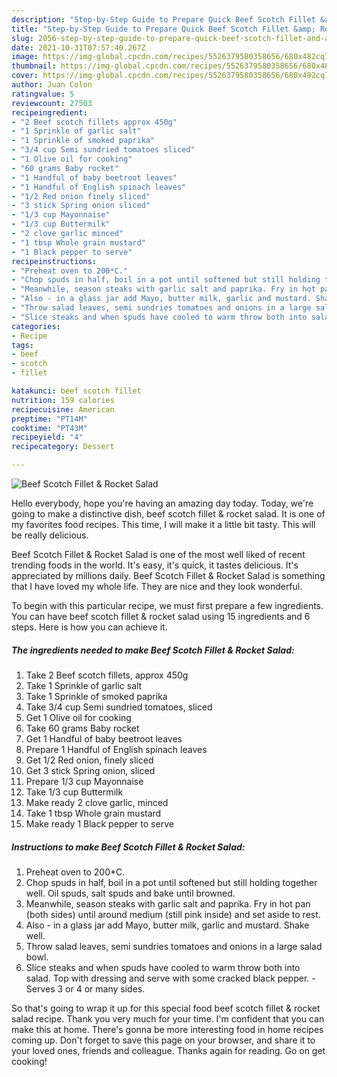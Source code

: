 ```yaml
---
description: "Step-by-Step Guide to Prepare Quick Beef Scotch Fillet &amp; Rocket Salad"
title: "Step-by-Step Guide to Prepare Quick Beef Scotch Fillet &amp; Rocket Salad"
slug: 2056-step-by-step-guide-to-prepare-quick-beef-scotch-fillet-and-amp-rocket-salad
date: 2021-10-31T07:57:40.267Z
image: https://img-global.cpcdn.com/recipes/5526379580358656/680x482cq70/beef-scotch-fillet-rocket-salad-recipe-main-photo.jpg
thumbnail: https://img-global.cpcdn.com/recipes/5526379580358656/680x482cq70/beef-scotch-fillet-rocket-salad-recipe-main-photo.jpg
cover: https://img-global.cpcdn.com/recipes/5526379580358656/680x482cq70/beef-scotch-fillet-rocket-salad-recipe-main-photo.jpg
author: Juan Colon
ratingvalue: 5
reviewcount: 27503
recipeingredient:
- "2 Beef scotch fillets approx 450g"
- "1 Sprinkle of garlic salt"
- "1 Sprinkle of smoked paprika"
- "3/4 cup Semi sundried tomatoes sliced"
- "1 Olive oil for cooking"
- "60 grams Baby rocket"
- "1 Handful of baby beetroot leaves"
- "1 Handful of English spinach leaves"
- "1/2 Red onion finely sliced"
- "3 stick Spring onion sliced"
- "1/3 cup Mayonnaise"
- "1/3 cup Buttermilk"
- "2 clove garlic minced"
- "1 tbsp Whole grain mustard"
- "1 Black pepper to serve"
recipeinstructions:
- "Preheat oven to 200*C."
- "Chop spuds in half, boil in a pot until softened but still holding together well. Oil spuds, salt spuds and bake until browned."
- "Meanwhile, season steaks with garlic salt and paprika. Fry in hot pan (both sides) until around medium (still pink inside) and set aside to rest."
- "Also - in a glass jar add Mayo, butter milk, garlic and mustard. Shake well."
- "Throw salad leaves, semi sundries tomatoes and onions in a large salad bowl."
- "Slice steaks and when spuds have cooled to warm throw both into salad. Top with dressing and serve with some cracked black pepper. Serves 3 or 4 or many sides."
categories:
- Recipe
tags:
- beef
- scotch
- fillet

katakunci: beef scotch fillet 
nutrition: 159 calories
recipecuisine: American
preptime: "PT14M"
cooktime: "PT43M"
recipeyield: "4"
recipecategory: Dessert

---
```



![Beef Scotch Fillet & Rocket Salad](https://img-global.cpcdn.com/recipes/5526379580358656/680x482cq70/beef-scotch-fillet-rocket-salad-recipe-main-photo.jpg)

Hello everybody, hope you're having an amazing day today. Today, we're going to make a distinctive dish, beef scotch fillet & rocket salad. It is one of my favorites food recipes. This time, I will make it a little bit tasty. This will be really delicious.



Beef Scotch Fillet & Rocket Salad is one of the most well liked of recent trending foods in the world. It's easy, it's quick, it tastes delicious. It's appreciated by millions daily. Beef Scotch Fillet & Rocket Salad is something that I have loved my whole life. They are nice and they look wonderful.


To begin with this particular recipe, we must first prepare a few ingredients. You can have beef scotch fillet & rocket salad using 15 ingredients and 6 steps. Here is how you can achieve it.

<!--inarticleads1-->

##### The ingredients needed to make Beef Scotch Fillet & Rocket Salad:

1. Take 2 Beef scotch fillets, approx 450g
1. Take 1 Sprinkle of garlic salt
1. Take 1 Sprinkle of smoked paprika
1. Take 3/4 cup Semi sundried tomatoes, sliced
1. Get 1 Olive oil for cooking
1. Take 60 grams Baby rocket
1. Get 1 Handful of baby beetroot leaves
1. Prepare 1 Handful of English spinach leaves
1. Get 1/2 Red onion, finely sliced
1. Get 3 stick Spring onion, sliced
1. Prepare 1/3 cup Mayonnaise
1. Take 1/3 cup Buttermilk
1. Make ready 2 clove garlic, minced
1. Take 1 tbsp Whole grain mustard
1. Make ready 1 Black pepper to serve




<!--inarticleads2-->

##### Instructions to make Beef Scotch Fillet & Rocket Salad:

1. Preheat oven to 200*C.
1. Chop spuds in half, boil in a pot until softened but still holding together well. Oil spuds, salt spuds and bake until browned.
1. Meanwhile, season steaks with garlic salt and paprika. Fry in hot pan (both sides) until around medium (still pink inside) and set aside to rest.
1. Also - in a glass jar add Mayo, butter milk, garlic and mustard. Shake well.
1. Throw salad leaves, semi sundries tomatoes and onions in a large salad bowl.
1. Slice steaks and when spuds have cooled to warm throw both into salad. Top with dressing and serve with some cracked black pepper. - Serves 3 or 4 or many sides.




So that's going to wrap it up for this special food beef scotch fillet & rocket salad recipe. Thank you very much for your time. I'm confident that you can make this at home. There's gonna be more interesting food in home recipes coming up. Don't forget to save this page on your browser, and share it to your loved ones, friends and colleague. Thanks again for reading. Go on get cooking!
